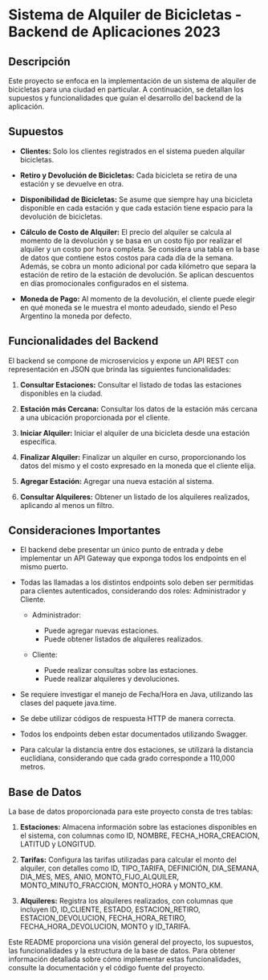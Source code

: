 # Sistema de Alquiler de Bicicletas - Backend de Aplicaciones 2023

## Descripción
Este proyecto se enfoca en la implementación de un sistema de alquiler de bicicletas para una ciudad en particular. A continuación, se detallan los supuestos y funcionalidades que guían el desarrollo del backend de la aplicación.

## Supuestos

- **Clientes:** Solo los clientes registrados en el sistema pueden alquilar bicicletas.

- **Retiro y Devolución de Bicicletas:** Cada bicicleta se retira de una estación y se devuelve en otra.

- **Disponibilidad de Bicicletas:** Se asume que siempre hay una bicicleta disponible en cada estación y que cada estación tiene espacio para la devolución de bicicletas.

- **Cálculo de Costo de Alquiler:** El precio del alquiler se calcula al momento de la devolución y se basa en un costo fijo por realizar el alquiler y un costo por hora completa. Se considera una tabla en la base de datos que contiene estos costos para cada día de la semana. Además, se cobra un monto adicional por cada kilómetro que separa la estación de retiro de la estación de devolución. Se aplican descuentos en días promocionales configurados en el sistema.

- **Moneda de Pago:** Al momento de la devolución, el cliente puede elegir en qué moneda se le muestra el monto adeudado, siendo el Peso Argentino la moneda por defecto.

## Funcionalidades del Backend

El backend se compone de microservicios y expone un API REST con representación en JSON que brinda las siguientes funcionalidades:

1. **Consultar Estaciones:** Consultar el listado de todas las estaciones disponibles en la ciudad.

2. **Estación más Cercana:** Consultar los datos de la estación más cercana a una ubicación proporcionada por el cliente.

3. **Iniciar Alquiler:** Iniciar el alquiler de una bicicleta desde una estación específica.

4. **Finalizar Alquiler:** Finalizar un alquiler en curso, proporcionando los datos del mismo y el costo expresado en la moneda que el cliente elija.

5. **Agregar Estación:** Agregar una nueva estación al sistema.

6. **Consultar Alquileres:** Obtener un listado de los alquileres realizados, aplicando al menos un filtro.

## Consideraciones Importantes

- El backend debe presentar un único punto de entrada y debe implementar un API Gateway que exponga todos los endpoints en el mismo puerto.

- Todas las llamadas a los distintos endpoints solo deben ser permitidas para clientes autenticados, considerando dos roles: Administrador y Cliente.

   - Administrador:
      - Puede agregar nuevas estaciones.
      - Puede obtener listados de alquileres realizados.

   - Cliente:
      - Puede realizar consultas sobre las estaciones.
      - Puede realizar alquileres y devoluciones.

- Se requiere investigar el manejo de Fecha/Hora en Java, utilizando las clases del paquete java.time.

- Se debe utilizar códigos de respuesta HTTP de manera correcta.

- Todos los endpoints deben estar documentados utilizando Swagger.

- Para calcular la distancia entre dos estaciones, se utilizará la distancia euclidiana, considerando que cada grado corresponde a 110,000 metros.

## Base de Datos

La base de datos proporcionada para este proyecto consta de tres tablas:

1. **Estaciones:** Almacena información sobre las estaciones disponibles en el sistema, con columnas como ID, NOMBRE, FECHA_HORA_CREACION, LATITUD y LONGITUD.

2. **Tarifas:** Configura las tarifas utilizadas para calcular el monto del alquiler, con detalles como ID, TIPO_TARIFA, DEFINICIÓN, DIA_SEMANA, DIA_MES, MES, ANIO, MONTO_FIJO_ALQUILER, MONTO_MINUTO_FRACCION, MONTO_HORA y MONTO_KM.

3. **Alquileres:** Registra los alquileres realizados, con columnas que incluyen ID, ID_CLIENTE, ESTADO, ESTACION_RETIRO, ESTACION_DEVOLUCION, FECHA_HORA_RETIRO, FECHA_HORA_DEVOLUCION, MONTO y ID_TARIFA.

Este README proporciona una visión general del proyecto, los supuestos, las funcionalidades y la estructura de la base de datos. Para obtener información detallada sobre cómo implementar estas funcionalidades, consulte la documentación y el código fuente del proyecto.

